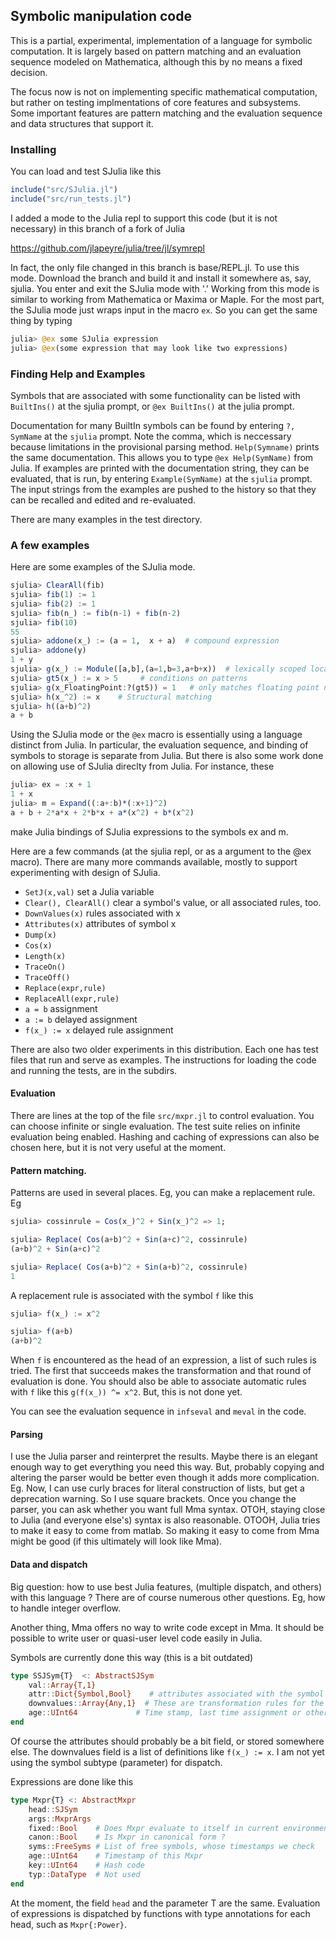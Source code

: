 ## Symbolic manipulation code

This is a partial, experimental, implementation of a language for
symbolic computation.  It is largely based on pattern matching and an
evaluation sequence modeled on Mathematica, although this by no means
a fixed decision.

The focus now is not on implementing specific mathematical
computation, but rather on testing implmentations of core features and
subsystems. Some important features are pattern matching and the
evaluation sequence and data structures that support it.

### Installing

You can load and test SJulia like this

```julia
include("src/SJulia.jl")
include("src/run_tests.jl")
```

I added a mode to the Julia repl to support this code (but it is not necessary)
in this branch of a fork of Julia

https://github.com/jlapeyre/julia/tree/jl/symrepl

In fact, the only file changed in this branch is base/REPL.jl.  To use
this mode. Download the branch and build it and install it somewhere
as, say, sjulia. You enter and exit the SJulia mode with '.' Working
from this mode is similar to working from Mathematica or Maxima or
Maple. For the most part, the SJulia mode just wraps input in the macro
`ex`. So you can get the same thing by typing

```julia
julia> @ex some SJulia expression
julia> @ex(some expression that may look like two expressions)
```

### Finding Help and Examples

Symbols that are associated with some functionality can be listed with
`BuiltIns()` at the sjulia prompt, or `@ex BuiltIns()` at the julia
prompt.

Documentation for many BuiltIn symbols can be found by entering
`?, SymName` at the `sjulia` prompt. Note the comma, which is
neccessary because limitations in the provisional parsing method.
`Help(Symname)` prints the same documentation. This allows you
to type `@ex Help(SymName)` from Julia.
If examples are printed with the documentation string, they can be
evaluated, that is run, by entering `Example(SymName)` at the `sjulia`
prompt. The input strings from the examples are pushed to the history
so that they can be recalled and edited and re-evaluated.

There are many examples in the test directory.

### A few examples

Here are some examples of the SJulia mode.

```julia
sjulia> ClearAll(fib)
sjulia> fib(1) := 1
sjulia> fib(2) := 1
sjulia> fib(n_) := fib(n-1) + fib(n-2)
sjulia> fib(10)
55
sjulia> addone(x_) := (a = 1,  x + a)  # compound expression
sjulia> addone(y)
1 + y
sjulia> g(x_) := Module([a,b],(a=1,b=3,a+b+x))  # lexically scoped local vars
sjulia> gt5(x_) := x > 5     # conditions on patterns
sjulia> g(x_FloatingPoint:?(gt5)) = 1   # only matches floating point numbers > 5
sjulia> h(x_^2) := x    # Structural matching
sjulia> h((a+b)^2)
a + b
```

Using the SJulia mode or the `@ex` macro is essentially using a language distinct
from Julia. In particular, the evaluation sequence, and binding of symbols to
storage is separate from Julia. But there is also some work done on allowing
use of SJulia direclty from Julia. For instance, these

```julia
julia> ex = :x + 1
1 + x
julia> m = Expand((:a+:b)*(:x+1)^2)
a + b + 2*a*x + 2*b*x + a*(x^2) + b*(x^2)
````

make Julia bindings of SJulia expressions to the symbols ex and m.

Here are a few commands (at the sjulia repl, or as a argument to the @ex macro).
There are many more commands available, mostly to support experimenting with
design of SJulia.

* `SetJ(x,val)` set a Julia variable
* `Clear(), ClearAll()` clear a symbol's value, or all associated rules, too.
* `DownValues(x)` rules associated with x
* `Attributes(x)` attributes of symbol x
* `Dump(x)`
* `Cos(x)`
* `Length(x)`
* `TraceOn()`
* `TraceOff()`
* `Replace(expr,rule)`
* `ReplaceAll(expr,rule)`
* `a = b` assignment
* `a := b` delayed assignment
* `f(x_) := x` delayed rule assignment

There are also two older experiments in this distribution. Each one
has test files that run and serve as examples. The instructions for
loading the code and running the tests, are in the subdirs.

#### Evaluation

There are lines at the top of the file `src/mxpr.jl` to control evaluation. You can
choose infinite or single evaluation. The test suite relies on infinite evaluation being
enabled. Hashing and caching of expressions can also be chosen here, but it is not very
useful at the moment.

#### Pattern matching.

Patterns are used in several places. Eg, you can make a replacement rule. Eg

```julia
sjulia> cossinrule = Cos(x_)^2 + Sin(x_)^2 => 1;

sjulia> Replace( Cos(a+b)^2 + Sin(a+c)^2, cossinrule)
(a+b)^2 + Sin(a+c)^2

sjulia> Replace( Cos(a+b)^2 + Sin(a+b)^2, cossinrule)
1
```

A replacement rule is associated with the symbol `f` like this

```julia
sjulia> f(x_) := x^2

sjulia> f(a+b)
(a+b)^2
```

When `f` is encountered as the head of an expression, a list of such rules is
tried. The first that succeeds makes the transformation and that round of evaluation
is done. You should also be able to  associate automatic rules with `f` like this
`g(f(x_)) ^= x^2`. But, this is not done yet.

You can see the evaluation sequence in `infseval` and `meval` in the code.

#### Parsing

I use the Julia parser and reinterpret the results. Maybe there is an elegant enough
way to get everything you need this way. But, probably copying and altering the
parser would be better even though it adds more complication. Eg. Now, I can use curly
braces for literal construction of lists, but get a deprecation warning. So I use
square brackets. Once you change the parser, you can ask whether you want full Mma
syntax. OTOH, staying close to Julia (and everyone else's) syntax is also reasonable.
OTOOH, Julia tries to make it easy to come from matlab. So making it easy to
come from Mma might be good (if this ultimately will look like Mma).

#### Data and dispatch

Big question: how to use best Julia features, (multiple dispatch, and
others) with this language ? There are of course numerous other
questions.  Eg, how to handle integer overflow.

Another thing, Mma offers no way to write code except in Mma. It
should be possible to write user or quasi-user level code easily in
Julia.

Symbols are currently done this way (this is a bit outdated)

```julia
type SSJSym{T}  <: AbstractSJSym
    val::Array{T,1}
    attr::Dict{Symbol,Bool}    # attributes associated with the symbol
    downvalues::Array{Any,1}  # These are transformation rules for the symbol
    age::UInt64             # Time stamp, last time assignment or other changes were made
end
```

Of course the attributes should probably be a bit field, or stored somewhere
else. The downvalues field is a list of definitions like `f(x_) := x`. I am not
yet using the symbol subtype (parameter) for dispatch.

Expressions are done like this

```julia
type Mxpr{T} <: AbstractMxpr
    head::SJSym
    args::MxprArgs
    fixed::Bool    # Does Mxpr evaluate to itself in current environment ?
    canon::Bool    # Is Mxpr in canonical form ?
    syms::FreeSyms # List of free symbols, whose timestamps we check
    age::UInt64    # Timestamp of this Mxpr
    key::UInt64    # Hash code
    typ::DataType  # Not used
end
```

At the moment, the field `head` and the parameter T are the same. Evaluation of
expressions is dispatched by functions with type annotations for each head, such
as `Mxpr{:Power}`.


<!--  LocalWords:  julia src sjulia repl ClearAll SetJ DownValues jl
 -->
<!--  LocalWords:  TraceOn TraceOff expr ReplaceAll subdirs symrepl
 -->
<!--  LocalWords:  newrepl wrappermacro premxprcode Mathematica Eg
 -->
<!--  LocalWords:  matcher replaceall Mxpr oldmxpr SJSym SJulia meval
 -->
<!--  LocalWords:  canonicalizer Orderless cossinrule  Mma
 -->
<!--  LocalWords:  Fateman IIRC OTOOH else's matlab AbstractSJSym
 -->
<!--  LocalWords:  Bool symname sjsym downvalues subtype AbstractMxpr
 -->
<!--  LocalWords:  RuleDelayed addone lexically FloatingPoint
 -->
<!--  LocalWords:  BuiltIns
 -->

